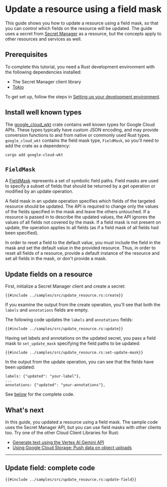 <!-- 
Copyright 2025 Google LLC

Licensed under the Apache License, Version 2.0 (the "License");
you may not use this file except in compliance with the License.
You may obtain a copy of the License at

    https://www.apache.org/licenses/LICENSE-2.0

Unless required by applicable law or agreed to in writing, software
distributed under the License is distributed on an "AS IS" BASIS,
WITHOUT WARRANTIES OR CONDITIONS OF ANY KIND, either express or implied.
See the License for the specific language governing permissions and
limitations under the License.
-->

# Update a resource using a field mask

This guide shows you how to update a resource using a field mask, so that you
can control which fields on the resource will be updated. The guide uses a
secret from [Secret Manager] as a resource, but the concepts apply to other
resources and services as well.

## Prerequisites

To complete this tutorial, you need a Rust development environment with the
following dependencies installed:

* The Secret Manager client library
* [Tokio]

To get set up, follow the steps in [Setting up your development environment].

## Install well known types

The [google_cloud_wkt] crate contains well known types for Google Cloud APIs.
These types typically have custom JSON encoding, and may provide conversion
functions to and from native or commonly used Rust types. `google_cloud_wkt`
contains the field mask type, `FieldMask`, so you'll need to add the crate as a
dependency:

```shell
cargo add google-cloud-wkt
```

## `FieldMask`

A [FieldMask] represents a set of symbolic field paths. Field masks are used to
specify a subset of fields that should be returned by a get operation or
modified by an update operation.

A field mask in an update operation specifies which fields of the targeted
resource should be updated. The API is required to change only the values of the
fields specified in the mask and leave the others untouched. If a resource is
passed in to describe the updated values, the API ignores the values of all
fields not covered by the mask. If a field mask is not present on update, the
operation applies to all fields (as if a field mask of all fields had been
specified).

In order to reset a field to the default value, you must include the field in
the mask and set the default value in the provided resource. Thus, in order to
reset all fields of a resource, provide a default instance of the resource and
set all fields in the mask, or don't provide a mask.

## Update fields on a resource

First, initialize a Secret Manager client and create a secret:

```rust,ignore
{{#include ../samples/src/update_resource.rs:create}}
```

If you examine the output from the create operation, you'll see that both the
`labels` and `annotations` fields are empty.

The following code updates the `labels` and `annotations` fields:

```rust,ignore
{{#include ../samples/src/update_resource.rs:update}}
```

Having set labels and annotations on the updated secret, you pass a field mask
to `set_update_mask` specifying the field paths to be updated:

```rust,ignore
{{#include ../samples/src/update_resource.rs:set-update-mask}}
```

In the output from the update operation, you can see that the fields have been
updated:

```none
labels: {"updated": "your-label"},
...
annotations: {"updated": "your-annotations"},
```

See [below](#update-field-complete-code) for the complete code.

## What's next

In this guide, you updated a resource using a field mask. The sample code uses
the Secret Manager API, but you can use field masks with other clients too. Try
one of the other Cloud Client Libraries for Rust:

* [Generate text using the Vertex AI Gemini API]
* [Using Google Cloud Storage: Push data on object uploads]

______________________________________________________________________

## Update field: complete code

```rust,ignore,noplayground
{{#include ../samples/src/update_resource.rs:update-field}}
```

[fieldmask]: https://docs.rs/google-cloud-wkt/latest/google_cloud_wkt/struct.FieldMask.html
[generate text using the vertex ai gemini api]: generate_text_using_the_vertex_ai_gemini_api.md
[google_cloud_wkt]: https://docs.rs/google-cloud-wkt/latest/google_cloud_wkt/index.html
[secret manager]: https://cloud.google.com/secret-manager/docs/overview
[setting up your development environment]: setting_up_your_development_environment.md
[tokio]: https://tokio.rs/
[using google cloud storage: push data on object uploads]: storage/queue.md
